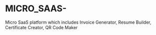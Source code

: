 # MICRO_SAAS-
Micro SaaS platform which includes Invoice Generator, Resume Builder, Certificate Creator, QR Code Maker
